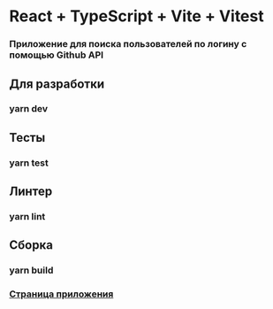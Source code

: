 # React + TypeScript + Vite + Vitest

### Приложение для поиска пользователей по логину с помощью Github API

## Для разработки
### yarn dev

## Tecты
### yarn test

## Линтер
### yarn lint

## Сборка
### yarn build

### [Страница приложения](https://search-on-github.onrender.com/)
